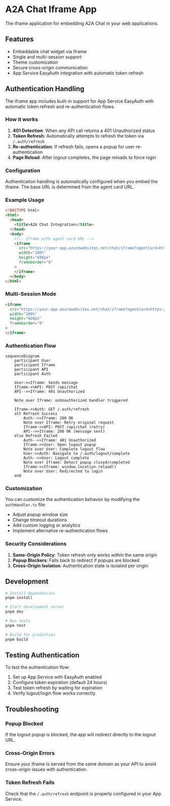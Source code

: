 # A2A Chat Iframe App

The iframe application for embedding A2A Chat in your web applications.

## Features

- Embeddable chat widget via iframe
- Single and multi-session support
- Theme customization
- Secure cross-origin communication
- App Service EasyAuth integration with automatic token refresh

## Authentication Handling

The iframe app includes built-in support for App Service EasyAuth with automatic token refresh and re-authentication flows.

### How it works

1. **401 Detection**: When any API call returns a 401 Unauthorized status
2. **Token Refresh**: Automatically attempts to refresh the token via `/.auth/refresh`
3. **Re-authentication**: If refresh fails, opens a popup for user re-authentication
4. **Page Reload**: After logout completes, the page reloads to force login

### Configuration

Authentication handling is automatically configured when you embed the iframe. The base URL is determined from the agent card URL.

### Example Usage

```html
<!DOCTYPE html>
<html>
  <head>
    <title>A2A Chat Integration</title>
  </head>
  <body>
    <!-- Iframe with agent card URL -->
    <iframe
      src="https://your-app.azurewebsites.net/chat/iframe?agentCard=https://your-app.azurewebsites.net/api/agents/assistant/.well-known/agent.json"
      width="100%"
      height="600px"
      frameborder="0"
    >
    </iframe>
  </body>
</html>
```

### Multi-Session Mode

```html
<iframe
  src="https://your-app.azurewebsites.net/chat/iframe?agentCard=https://your-app.azurewebsites.net/api/agents/assistant/.well-known/agent.json&multiSession=true"
  width="100%"
  height="600px"
  frameborder="0"
>
</iframe>
```

### Authentication Flow

```mermaid
sequenceDiagram
    participant User
    participant Iframe
    participant API
    participant Auth

    User->>Iframe: Sends message
    Iframe->>API: POST /api/chat
    API-->>Iframe: 401 Unauthorized

    Note over Iframe: onUnauthorized handler triggered

    Iframe->>Auth: GET /.auth/refresh
    alt Refresh Success
        Auth-->>Iframe: 200 OK
        Note over Iframe: Retry original request
        Iframe->>API: POST /api/chat (retry)
        API-->>Iframe: 200 OK (message sent)
    else Refresh Failed
        Auth-->>Iframe: 401 Unauthorized
        Iframe->>User: Open logout popup
        Note over User: Complete logout flow
        User->>Auth: Navigate to /.auth/logout/complete
        Auth-->>User: Logout complete
        Note over Iframe: Detect popup closed/completed
        Iframe->>Iframe: window.location.reload()
        Note over User: Redirected to login
    end
```

### Customization

You can customize the authentication behavior by modifying the `authHandler.ts` file:

- Adjust popup window size
- Change timeout durations
- Add custom logging or analytics
- Implement alternative re-authentication flows

### Security Considerations

1. **Same-Origin Policy**: Token refresh only works within the same origin
2. **Popup Blockers**: Falls back to redirect if popups are blocked
3. **Cross-Origin Isolation**: Authentication state is isolated per origin

## Development

```bash
# Install dependencies
pnpm install

# Start development server
pnpm dev

# Run tests
pnpm test

# Build for production
pnpm build
```

## Testing Authentication

To test the authentication flow:

1. Set up App Service with EasyAuth enabled
2. Configure token expiration (default 24 hours)
3. Test token refresh by waiting for expiration
4. Verify logout/login flow works correctly

## Troubleshooting

### Popup Blocked

If the logout popup is blocked, the app will redirect directly to the logout URL.

### Cross-Origin Errors

Ensure your iframe is served from the same domain as your API to avoid cross-origin issues with authentication.

### Token Refresh Fails

Check that the `/.auth/refresh` endpoint is properly configured in your App Service.
